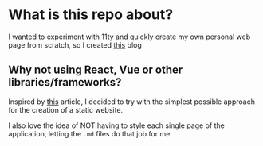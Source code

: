 # What is this repo about?

I wanted to experiment with 11ty and quickly create my own personal web page from scratch, so I created [this](https://domenicosacco94.github.io/blog/) blog

## Why not using React, Vue or other libraries/frameworks?

Inspired by [this](https://infrequently.org/2024/11/if-not-react-then-what/) article, I decided to try with the simplest possible approach for the creation of a static website.

I also love the idea of NOT having to style each single page of the application, letting the `.md` files do that job for me.
